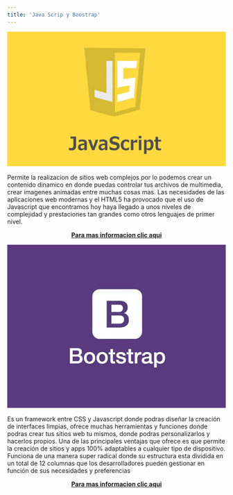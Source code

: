 ```yaml
---
title: 'Java Scrip y Boostrap'
---
```


![](20160410154524-1521622883962.jpg)

Permite la realizacion de sitios web complejos por lo podemos crear un contenido dinamico en donde puedas controlar tus archivos de multimedia, crear imagenes animadas
entre muchas cosas mas. Las necesidades de las aplicaciones web modernas y el HTML5 ha provocado que el uso de Javascript que encontramos hoy haya llegado a unos niveles de complejidad y prestaciones tan grandes como otros lenguajes de primer nivel.

<p><center><a href="https://developer.mozilla.org/es/docs/Learn/JavaScript" target="_blank" rel="nofollow noopener noreferrer" class="external-link no-image">
  <strong>Para mas informacion clic aqui  </strong>
</a></center></p>



![](bootstrap_1-890x665.jpg)

Es un framework entre CSS y Javascript donde podras diseñar la creación de interfaces limpias, ofrece muchas herramientas y funciones donde podras crear tus sitios web tu mismos, donde podras personalizarlos y hacerlos propios. Una de las principales ventajas que ofrece es que permite la creación de sitios y apps 100% adaptables a cualquier tipo de dispositivo. Funciona de una manera super radical donde su estructura esta dividida en un total de 12 columnas que los desarrolladores pueden gestionar en función de sus necesidades y preferencias

<p><center><a href="https://getbootstrap.com/" target="_blank" rel="nofollow noopener noreferrer" class="external-link no-image">
  <strong>Para mas informacion clic aqui  </strong>
</a></center></p>



